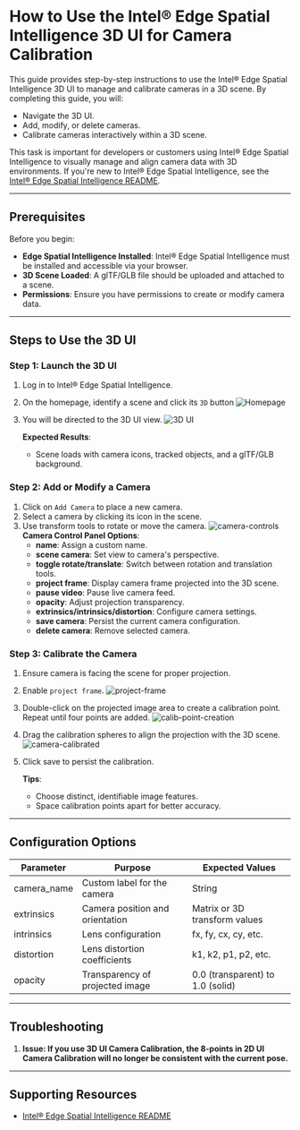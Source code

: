 # How to Use the Intel® Edge Spatial Intelligence 3D UI for Camera Calibration

This guide provides step-by-step instructions to use the Intel® Edge Spatial Intelligence 3D UI to manage and calibrate cameras in a 3D scene. By completing this guide, you will:

- Navigate the 3D UI.
- Add, modify, or delete cameras.
- Calibrate cameras interactively within a 3D scene.

This task is important for developers or customers using Intel® Edge Spatial Intelligence to visually manage and align camera data with 3D environments. If you're new to Intel® Edge Spatial Intelligence, see the [Intel® Edge Spatial Intelligence README](https://github.com/open-edge-platform/scenescape/blob/main/README.md).

---

## Prerequisites

Before you begin:

- **Edge Spatial Intelligence Installed**: Intel® Edge Spatial Intelligence must be installed and accessible via your browser.
- **3D Scene Loaded**: A glTF/GLB file should be uploaded and attached to a scene.
- **Permissions**: Ensure you have permissions to create or modify camera data.

---

## Steps to Use the 3D UI

### Step 1: Launch the 3D UI

1. Log in to Intel® Edge Spatial Intelligence.
2. On the homepage, identify a scene and click its `3D` button
   ![Homepage](images/ui/homepage.png)
3. You will be directed to the 3D UI view.
   ![3D UI](images/ui/3d-ui.png)

   **Expected Results**:
   - Scene loads with camera icons, tracked objects, and a glTF/GLB background.

### Step 2: Add or Modify a Camera

1. Click on `Add Camera` to place a new camera.
2. Select a camera by clicking its icon in the scene.
3. Use transform tools to rotate or move the camera.
   ![camera-controls](images/ui/camera-controls.png)
   **Camera Control Panel Options**:
   - **name**: Assign a custom name.
   - **scene camera**: Set view to camera's perspective.
   - **toggle rotate/translate**: Switch between rotation and translation tools.
   - **project frame**: Display camera frame projected into the 3D scene.
   - **pause video**: Pause live camera feed.
   - **opacity**: Adjust projection transparency.
   - **extrinsics/intrinsics/distortion**: Configure camera settings.
   - **save camera**: Persist the current camera configuration.
   - **delete camera**: Remove selected camera.

### Step 3: Calibrate the Camera

1. Ensure camera is facing the scene for proper projection.
2. Enable `project frame`.
   ![project-frame](images/ui/project-frame.png)
3. Double-click on the projected image area to create a calibration point. Repeat until four points are added.
   ![calib-point-creation](images/ui/calib-point-creation.png)
4. Drag the calibration spheres to align the projection with the 3D scene.
   ![camera-calibrated](images/ui/camera-calibrated.png)
5. Click save to persist the calibration.

   **Tips**:
   - Choose distinct, identifiable image features.
   - Space calibration points apart for better accuracy.

---

## Configuration Options

| Parameter   | Purpose                         | Expected Values                  |
| ----------- | ------------------------------- | -------------------------------- |
| camera_name | Custom label for the camera     | String                           |
| extrinsics  | Camera position and orientation | Matrix or 3D transform values    |
| intrinsics  | Lens configuration              | fx, fy, cx, cy, etc.             |
| distortion  | Lens distortion coefficients    | k1, k2, p1, p2, etc.             |
| opacity     | Transparency of projected image | 0.0 (transparent) to 1.0 (solid) |

---

## Troubleshooting

1. **Issue: If you use 3D UI Camera Calibration, the 8-points in 2D UI Camera Calibration will no longer be consistent with the current pose.**

---

## Supporting Resources

- [Intel® Edge Spatial Intelligence README](https://github.com/open-edge-platform/scenescape/blob/main/README.md)
